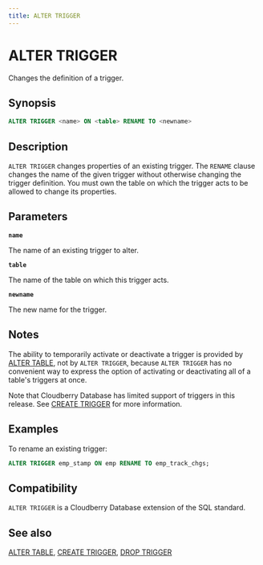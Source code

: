 ```yaml
---
title: ALTER TRIGGER
---
```


# ALTER TRIGGER

Changes the definition of a trigger.

## Synopsis

```sql
ALTER TRIGGER <name> ON <table> RENAME TO <newname>
```

## Description

`ALTER TRIGGER` changes properties of an existing trigger. The `RENAME` clause changes the name of the given trigger without otherwise changing the trigger definition. You must own the table on which the trigger acts to be allowed to change its properties.

## Parameters

**`name`**

The name of an existing trigger to alter.

**`table`**

The name of the table on which this trigger acts.

**`newname`**

The new name for the trigger.

## Notes

The ability to temporarily activate or deactivate a trigger is provided by [ALTER TABLE](/docs/sql-stmts/alter-table.md), not by `ALTER TRIGGER`, because `ALTER TRIGGER` has no convenient way to express the option of activating or deactivating all of a table's triggers at once.

Note that Cloudberry Database has limited support of triggers in this release. See [CREATE TRIGGER](/docs/sql-stmts/create-trigger.md) for more information.

## Examples

To rename an existing trigger:

```sql
ALTER TRIGGER emp_stamp ON emp RENAME TO emp_track_chgs;
```

## Compatibility

`ALTER TRIGGER` is a Cloudberry Database extension of the SQL standard.

## See also

[ALTER TABLE](/docs/sql-stmts/alter-table.md), [CREATE TRIGGER](/docs/sql-stmts/create-trigger.md), [DROP TRIGGER](/docs/sql-stmts/drop-trigger.md)
